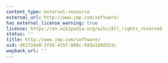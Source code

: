 ```yaml
---
content_type: external-resource
external_url: http://www.jmp.com/software/
has_external_license_warning: true
license: https://en.wikipedia.org/wiki/All_rights_reserved
status: ''
title: http://www.jmp.com/software/
uid: d6172de0-3fd5-435f-800c-993a1b9d553c
wayback_url: ''
---
```

